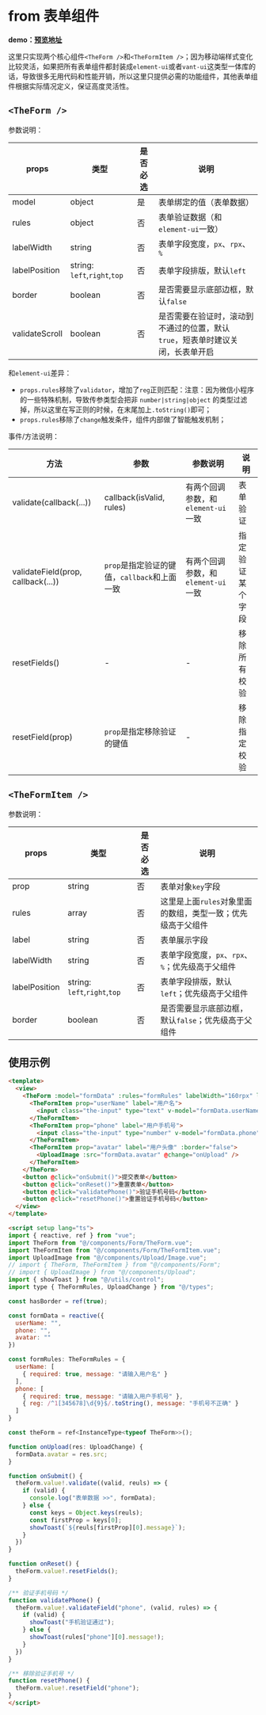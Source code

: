 # from 表单组件

**demo：[预览地址](http://huangjingsheng.gitee.io/hjs/uni-app/#/pages/form)**

这里只实现两个核心组件`<TheForm />`和`<TheFormItem />`；因为移动端样式变化比较灵活，如果把所有表单组件都封装成`element-ui`或者`vant-ui`这类型一体库的话，导致很多无用代码和性能开销，所以这里只提供必需的功能组件，其他表单组件根据实际情况定义，保证高度灵活性。

## `<TheForm />`

参数说明：

| props |  类型 | 是否必选 | 说明 |
| --- | --- | --- | --- | 
| model | object | 是 | 表单绑定的值（表单数据） |
| rules | object | 否 | 表单验证数据（和`element-ui`一致） |
| labelWidth | string | 否 | 表单字段宽度，`px`、`rpx`、`%` |
| labelPosition | string: `left`,`right`,`top` | 否 | 表单字段排版，默认`left` |
| border | boolean | 否 | 是否需要显示底部边框，默认`false` |
| validateScroll | boolean | 否 | 是否需要在验证时，滚动到不通过的位置，默认`true`，短表单时建议关闭，长表单开启 |

和`element-ui`差异：
- `props.rules`移除了`validator`，增加了`reg`正则匹配：注意：因为微信小程序的一些特殊机制，导致传参类型会把非 `number|string|object` 的类型过滤掉，所以这里在写正则的时候，在末尾加上`.toString()`即可；
- `props.rules`移除了`change`触发条件，组件内部做了智能触发机制；


事件/方法说明：

| 方法 |  参数 | 参数说明 | 说明 |
| --- | --- | --- | --- | 
| validate(callback(...)) | callback(isValid, rules) | 有两个回调参数，和`element-ui`一致 | 表单验证 |
| validateField(prop, callback(...)) | `prop`是指定验证的键值，`callback`和上面一致 | 有两个回调参数，和`element-ui`一致 | 指定验证某个字段 |
| resetFields() | - | - | 移除所有校验 |
| resetField(prop) | `prop`是指定移除验证的键值 | - | 移除指定校验 |

## `<TheFormItem />`

参数说明：

| props |  类型 | 是否必选 | 说明 |
| --- | --- | --- | --- | 
| prop | string | 否 | 表单对象`key`字段 |
| rules | array | 否 | 这里是上面`rules`对象里面的数组，类型一致；优先级高于父组件 |
| label | string | 否 | 表单展示字段 |
| labelWidth | string | 否 | 表单字段宽度，`px`、`rpx`、`%`；优先级高于父组件 |
| labelPosition | string: `left`,`right`,`top` | 否 | 表单字段排版，默认`left`；优先级高于父组件 |
| border | boolean | 否 | 是否需要显示底部边框，默认`false`；优先级高于父组件 |

## 使用示例

```html
<template>
  <view>
    <TheForm :model="formData" :rules="formRules" labelWidth="160rpx" labelPosition="left" ref="theForm">
      <TheFormItem prop="userName" label="用户名">
        <input class="the-input" type="text" v-model="formData.userName" :placeholder="formRules.userName[0].message">
      </TheFormItem>
      <TheFormItem prop="phone" label="用户手机号">
        <input class="the-input" type="number" v-model="formData.phone" :placeholder="formRules.phone[0].message">
      </TheFormItem>
      <TheFormItem prop="avatar" label="用户头像" :border="false">
        <UploadImage :src="formData.avatar" @change="onUpload" />
      </TheFormItem>
    </TheForm>
    <button @click="onSubmit()">提交表单</button>
    <button @click="onReset()">重置表单</button>
    <button @click="validatePhone()">验证手机号码</button>
    <button @click="resetPhone()">重置验证手机号码</button>
  </view>
</template>

<script setup lang="ts">
import { reactive, ref } from "vue";
import TheForm from "@/components/Form/TheForm.vue";
import TheFormItem from "@/components/Form/TheFormItem.vue";
import UploadImage from "@/components/Upload/Image.vue";
// import { TheForm, TheFormItem } from "@/components/Form";
// import { UploadImage } from "@/components/Upload";
import { showToast } from "@/utils/control";
import type { TheFormRules, UploadChange } from "@/types";

const hasBorder = ref(true);

const formData = reactive({
  userName: "",
  phone: "",
  avatar: ""
})

const formRules: TheFormRules = {
  userName: [
    { required: true, message: "请输入用户名" }
  ],
  phone: [
    { required: true, message: "请输入用户手机号" },
    { reg: /^1[345678]\d{9}$/.toString(), message: "手机号不正确" }
  ]
}

const theForm = ref<InstanceType<typeof TheForm>>();

function onUpload(res: UploadChange) {
  formData.avatar = res.src;
}

function onSubmit() {
  theForm.value!.validate((valid, reuls) => {
    if (valid) {
      console.log("表单数据 >>", formData);
    } else {
      const keys = Object.keys(reuls);
      const firstProp = keys[0];
      showToast(`${reuls[firstProp][0].message}`);
    }
  })
}

function onReset() {
  theForm.value!.resetFields();
}

/** 验证手机号码 */
function validatePhone() {
  theForm.value!.validateField("phone", (valid, rules) => {
    if (valid) {
      showToast("手机验证通过");
    } else {
      showToast(rules["phone"][0].message!);
    }
  })
}

/** 移除验证手机号 */
function resetPhone() {
  theForm.value!.resetField("phone");
}
</script>
```
